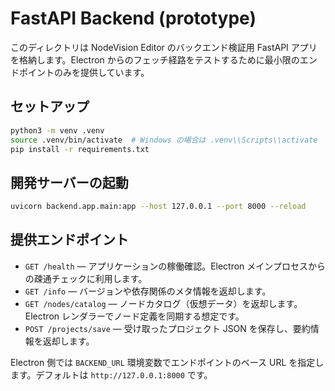 # FastAPI Backend (prototype)

このディレクトリは NodeVision Editor のバックエンド検証用 FastAPI アプリを格納します。Electron からのフェッチ経路をテストするために最小限のエンドポイントのみを提供しています。

## セットアップ

```bash
python3 -m venv .venv
source .venv/bin/activate  # Windows の場合は .venv\\Scripts\\activate
pip install -r requirements.txt
```

## 開発サーバーの起動

```bash
uvicorn backend.app.main:app --host 127.0.0.1 --port 8000 --reload
```

## 提供エンドポイント

- `GET /health` — アプリケーションの稼働確認。Electron メインプロセスからの疎通チェックに利用します。
- `GET /info` — バージョンや依存関係のメタ情報を返却します。
- `GET /nodes/catalog` — ノードカタログ（仮想データ）を返却します。Electron レンダラーでノード定義を同期する想定です。
- `POST /projects/save` — 受け取ったプロジェクト JSON を保存し、要約情報を返却します。

Electron 側では `BACKEND_URL` 環境変数でエンドポイントのベース URL を指定します。デフォルトは `http://127.0.0.1:8000` です。

